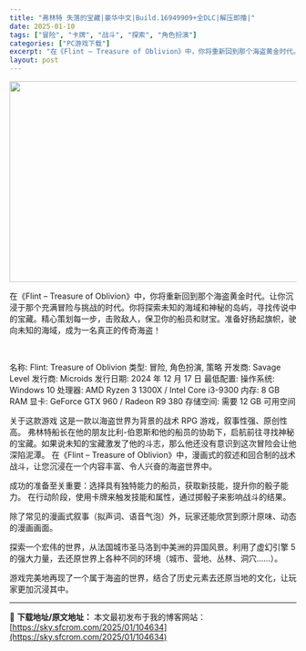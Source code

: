 ```yaml
---
title: "弗林特 失落的宝藏|豪华中文|Build.16949909+全DLC|解压即撸|"
date: 2025-01-10
tags: ["冒险", "卡牌", "战斗", "探索", "角色扮演"]
categories: ["PC游戏下载"]
excerpt: "在《Flint – Treasure of Oblivion》中，你将重新回到那个海盗黄金时代。让你沉浸于那个充满冒险与挑战的时代。你将探索未知的海域和神秘的岛屿，寻找传说中的宝藏。精心策划每一步，击败敌人，保卫你的船员和财宝。准备好扬起旗帜，驶向未知的海域，成为一名真正的传奇海盗！ &nbsp; &hellip;"
layout: post
---
```


<img class="aligncenter size-full wp-image-104648" src="https://sky.sfcrom.com/wp-content/uploads/2025/01/2025011007473586.webp" alt="" width="616" height="353" />

在《Flint – Treasure of Oblivion》中，你将重新回到那个海盗黄金时代。让你沉浸于那个充满冒险与挑战的时代。你将探索未知的海域和神秘的岛屿，寻找传说中的宝藏。精心策划每一步，击败敌人，保卫你的船员和财宝。准备好扬起旗帜，驶向未知的海域，成为一名真正的传奇海盗！

&nbsp;

名称: Flint: Treasure of Oblivion
类型: 冒险, 角色扮演, 策略
开发商: Savage Level
发行商: Microids
发行日期: 2024 年 12 月 17 日
最低配置:
操作系统: Windows 10
处理器: AMD Ryzen 3 1300X / Intel Core i3-9300
内存: 8 GB RAM
显卡: GeForce GTX 960 / Radeon R9 380
存储空间: 需要 12 GB 可用空间

关于这款游戏
这是一款以海盗世界为背景的战术 RPG 游戏，叙事性强、原创性高。
弗林特船长在他的朋友比利-伯恩斯和他的船员的协助下，启航前往寻找神秘的宝藏。如果说未知的宝藏激发了他的斗志，那么他还没有意识到这次冒险会让他深陷泥潭。
在《Flint – Treasure of Oblivion》中，漫画式的叙述和回合制的战术战斗，让您沉浸在一个内容丰富、令人兴奋的海盗世界中。

成功的准备至关重要：选择具有独特能力的船员，获取新技能，提升你的骰子能力。
在行动阶段，使用卡牌来触发技能和属性，通过掷骰子来影响战斗的结果。

除了常见的漫画式叙事（拟声词、语音气泡）外，玩家还能欣赏到原汁原味、动态的漫画画面。

探索一个宏伟的世界，从法国城市圣马洛到中美洲的异国风景。利用了虚幻引擎 5 的强大力量，去还原世界上各种不同的环境（城市、营地、丛林、洞穴……）。

游戏完美地再现了一个属于海盗的世界，结合了历史元素去还原当地的文化，让玩家更加沉浸其中。

---
📖 **下载地址/原文地址：** 本文最初发布于我的博客网站：[https://sky.sfcrom.com/2025/01/104634](https://sky.sfcrom.com/2025/01/104634)
